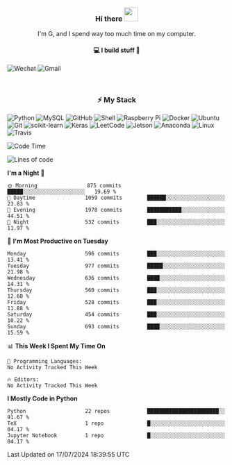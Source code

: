 <h3 align="center"> Hi there <img src="https://raw.githubusercontent.com/ShahriarShafin/ShahriarShafin/main/Assets/handshake.gif" height="32px"></h3>

<p align="center">
I'm G, and I spend way too much time on my computer.
</p>

<h4 align="center">
💻 I build stuff 🌱 </a>
</h4>

![Wechat](https://img.shields.io/badge/-gavingsf-07C160?style=flat-square&logo=WeChat&logoColor=white)
![Gmail](https://img.shields.io/badge/--D14836?style=flat-square&logo=Gmail&logoColor=white)


<br/>
<h3 align="center">
⚡ My Stack
</h3>

![Python](https://img.shields.io/badge/-Python-black?style=flat-square&logo=Python)
![MySQL](https://img.shields.io/badge/-MySQL-black?style=flat-square&logo=mysql)
![GitHub](https://img.shields.io/badge/-GitHub-181717?style=flat-square&logo=github)
![Shell](https://img.shields.io/badge/-shell-5391FE?style=flat-square&logo=PowerShell&logoColor=white)
![Raspberry Pi](https://img.shields.io/badge/-Raspberry%20Pi-C51A4A?style=flat-square&logo=Raspberry-Pi)
![Docker](https://img.shields.io/badge/-Docker-black?style=flat-square&logo=docker)
![Ubuntu](https://img.shields.io/badge/-Ubuntu-772953?style=flat-square&logo=Ubuntu&logoColor=white)
![Git](https://img.shields.io/badge/-Git-F44D27?style=flat-square&logo=Git&logoColor=white)
![scikit-learn](https://img.shields.io/badge/-scikitlearn-000000?style=flat-square&logo=scikit-learn)
![Keras](https://img.shields.io/badge/-Keras-D00000?style=flat-square&logo=keras)
![LeetCode](https://img.shields.io/badge/-LeetCode-000000?style=flat-square&logo=LeetCode)
![Jetson](https://img.shields.io/badge/-Jetson-76B900?style=flat-square&logo=Nvidia&logoColor=white)
![Anaconda](https://img.shields.io/badge/-Anaconda-44A833?style=flat-square&logo=Anaconda&logoColor=white)
![Linux](https://img.shields.io/badge/-Linux-FCC264?style=flat-square&logo=Linux&logoColor=black)
![Travis](https://img.shields.io/badge/-TravisCI-3EAAAF?style=flat-square&logo=travis-ci&logoColor=white)




<!--START_SECTION:waka-->
![Code Time](http://img.shields.io/badge/Code%20Time-36%20mins-blue)

![Lines of code](https://img.shields.io/badge/From%20Hello%20World%20I%27ve%20Written-199.9%20thousand%20lines%20of%20code-blue)

**I'm a Night 🦉** 

```text
🌞 Morning                875 commits         █████░░░░░░░░░░░░░░░░░░░░   19.69 % 
🌆 Daytime                1059 commits        ██████░░░░░░░░░░░░░░░░░░░   23.83 % 
🌃 Evening                1978 commits        ███████████░░░░░░░░░░░░░░   44.51 % 
🌙 Night                  532 commits         ███░░░░░░░░░░░░░░░░░░░░░░   11.97 % 
```
📅 **I'm Most Productive on Tuesday** 

```text
Monday                   596 commits         ███░░░░░░░░░░░░░░░░░░░░░░   13.41 % 
Tuesday                  977 commits         █████░░░░░░░░░░░░░░░░░░░░   21.98 % 
Wednesday                636 commits         ████░░░░░░░░░░░░░░░░░░░░░   14.31 % 
Thursday                 560 commits         ███░░░░░░░░░░░░░░░░░░░░░░   12.60 % 
Friday                   528 commits         ███░░░░░░░░░░░░░░░░░░░░░░   11.88 % 
Saturday                 454 commits         ███░░░░░░░░░░░░░░░░░░░░░░   10.22 % 
Sunday                   693 commits         ████░░░░░░░░░░░░░░░░░░░░░   15.59 % 
```


📊 **This Week I Spent My Time On** 

```text
💬 Programming Languages: 
No Activity Tracked This Week

🔥 Editors: 
No Activity Tracked This Week
```

**I Mostly Code in Python** 

```text
Python                   22 repos            ███████████████████████░░   91.67 % 
TeX                      1 repo              █░░░░░░░░░░░░░░░░░░░░░░░░   04.17 % 
Jupyter Notebook         1 repo              █░░░░░░░░░░░░░░░░░░░░░░░░   04.17 % 
```




 Last Updated on 17/07/2024 18:39:55 UTC
<!--END_SECTION:waka-->


